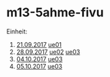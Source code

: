 # m13-5ahme-fivu
Einheit: 
1. [21.09.2017](https://github.com/HTLMechatronics/m13-5ahme-fivu/blob/ritmam13/docs/21.09.2017.md) [ue01](https://github.com/HTLMechatronics/m13-5ahme-fivu/tree/ritmam13/projects/ue01)
2. [28.09.2017](https://github.com/HTLMechatronics/m13-5ahme-fivu/blob/ritmam13/docs/28.09.0217%20.md) [ue02](https://github.com/HTLMechatronics/m13-5ahme-fivu/tree/ritmam13/projects/ue02) [ue03](https://github.com/HTLMechatronics/m13-5ahme-fivu/tree/ritmam13/projects/ue03)
3. [04.10.2017](https://github.com/HTLMechatronics/m13-5ahme-fivu/blob/ritmam13/docs/17.10.04.md) [ue03](https://github.com/HTLMechatronics/m13-5ahme-fivu/tree/ritmam13/projects/ue03)
4. [05.10.2017](https://github.com/HTLMechatronics/m13-5ahme-fivu/blob/ritmam13/docs/17.10.05.md) [ue03](https://github.com/HTLMechatronics/m13-5ahme-fivu/tree/ritmam13/projects/ue03)

